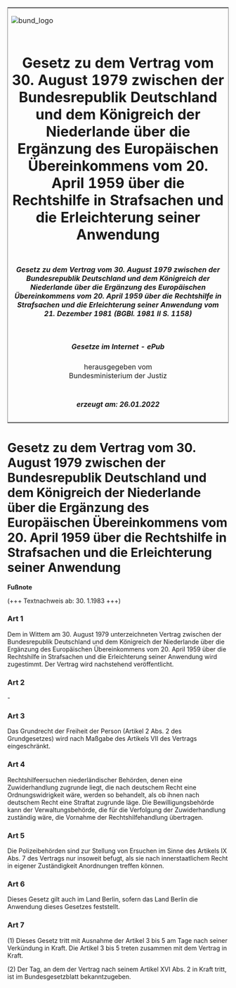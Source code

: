 <span id="DECKBLATT.html"></span>

<table border="0" frame="border" width="100%">

<tr valign="top">

<td align="left">

![bund\_logo](BfJ_2021_Web_de_de.gif)

</td>

<td align="right">

 

</td>

</tr>

<tr align="center" valign="middle">

<td colspan="2">

# Gesetz zu dem Vertrag vom 30. August 1979 zwischen der Bundesrepublik Deutschland und dem Königreich der Niederlande über die Ergänzung des Europäischen Übereinkommens vom 20. April 1959 über die Rechtshilfe in Strafsachen und die Erleichterung seiner Anwendung

</td>

</tr>

<tr align="center" valign="middle">

<td colspan="2">

##### Gesetz zu dem Vertrag vom 30. August 1979 zwischen der Bundesrepublik Deutschland und dem Königreich der Niederlande über die Ergänzung des Europäischen Übereinkommens vom 20. April 1959 über die Rechtshilfe in Strafsachen und die Erleichterung seiner Anwendung vom 21. Dezember 1981 (BGBl. 1981 II S. 1158)

</td>

</tr>

<tr align="center" valign="middle">

<td colspan="2">

  
  

##### Gesetze im Internet - ePub  
  
herausgegeben vom  
Bundesministerium der Justiz

</td>

</tr>

<tr align="center" valign="bottom">

<td colspan="2">

  
  

##### erzeugt am: 26.01.2022

</td>

</tr>

</table>

<span id="BJNR211580981.html"></span>

# Gesetz zu dem Vertrag vom 30. August 1979 zwischen der Bundesrepublik Deutschland und dem Königreich der Niederlande über die Ergänzung des Europäischen Übereinkommens vom 20. April 1959 über die Rechtshilfe in Strafsachen und die Erleichterung seiner Anwendung

<div>

  
**Fußnote**

<div class="jnhtml">

<div>

<div class="jurAbsatz">

(+++ Textnachweis ab: 30. 1.1983 +++)

</div>

</div>

</div>

</div>

<span id="BJNR211580981BJNE000100304.html"></span>

### Art 1  

<div>

<div class="jnhtml">

<div>

<div class="jurAbsatz">

Dem in Wittem am 30. August 1979 unterzeichneten Vertrag zwischen der
Bundesrepublik Deutschland und dem Königreich der Niederlande über die
Ergänzung des Europäischen Übereinkommens vom 20. April 1959 über die
Rechtshilfe in Strafsachen und die Erleichterung seiner Anwendung wird
zugestimmt. Der Vertrag wird nachstehend veröffentlicht.

</div>

</div>

</div>

</div>

<span id="BJNR211580981BJNE000201306.html"></span>

### Art 2  

<div>

<div class="jnhtml">

<div>

<div class="jurAbsatz">

\-

</div>

</div>

</div>

</div>

<span id="BJNR211580981BJNE000300304.html"></span>

### Art 3  

<div>

<div class="jnhtml">

<div>

<div class="jurAbsatz">

Das Grundrecht der Freiheit der Person (Artikel 2 Abs. 2 des
Grundgesetzes) wird nach Maßgabe des Artikels VII des Vertrags
eingeschränkt.

</div>

</div>

</div>

</div>

<span id="BJNR211580981BJNE000400304.html"></span>

### Art 4  

<div>

<div class="jnhtml">

<div>

<div class="jurAbsatz">

Rechtshilfeersuchen niederländischer Behörden, denen eine
Zuwiderhandlung zugrunde liegt, die nach deutschem Recht eine
Ordnungswidrigkeit wäre, werden so behandelt, als ob ihnen nach
deutschem Recht eine Straftat zugrunde läge. Die Bewilligungsbehörde
kann der Verwaltungsbehörde, die für die Verfolgung der Zuwiderhandlung
zuständig wäre, die Vornahme der Rechtshilfehandlung übertragen.

</div>

</div>

</div>

</div>

<span id="BJNR211580981BJNE000500304.html"></span>

### Art 5  

<div>

<div class="jnhtml">

<div>

<div class="jurAbsatz">

Die Polizeibehörden sind zur Stellung von Ersuchen im Sinne des Artikels
IX Abs. 7 des Vertrags nur insoweit befugt, als sie nach
innerstaatlichem Recht in eigener Zuständigkeit Anordnungen treffen
können.

</div>

</div>

</div>

</div>

<span id="BJNR211580981BJNE000600304.html"></span>

### Art 6  

<div>

<div class="jnhtml">

<div>

<div class="jurAbsatz">

Dieses Gesetz gilt auch im Land Berlin, sofern das Land Berlin die
Anwendung dieses Gesetzes feststellt.

</div>

</div>

</div>

</div>

<span id="BJNR211580981BJNE000701306.html"></span>

### Art 7  

<div>

<div class="jnhtml">

<div>

<div class="jurAbsatz">

(1) Dieses Gesetz tritt mit Ausnahme der Artikel 3 bis 5 am Tage nach
seiner Verkündung in Kraft. Die Artikel 3 bis 5 treten zusammen mit dem
Vertrag in Kraft.

</div>

<div class="jurAbsatz">

(2) Der Tag, an dem der Vertrag nach seinem Artikel XVI Abs. 2 in Kraft
tritt, ist im Bundesgesetzblatt bekanntzugeben.

</div>

</div>

</div>

</div>
